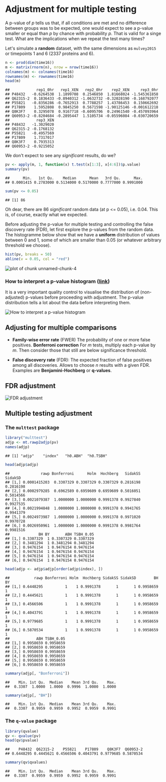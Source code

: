# Adjustment for multiple testing



A p-value of *p* tells us that, if all conditions are met and no
difference between groups was to be expected, one would expect to see
a p-value smaller or equal than *p* by chance with probability
*p*. That is valid for a singe test. What are the implications when we
repeat the test many times?

Let's simulate a **random** dataset, with the same dimensions as
`mulvey2015` or timepoints 1 and 6 (2337 proteins and 
6). 


```r
n <- prod(dim(time16))
m <- matrix(rnorm(n), nrow = nrow(time16))
colnames(m) <- colnames(time16)
rownames(m) <- rownames(time16)
head(m)
```

```
##            rep1_0hr   rep1_XEN   rep2_0hr    rep2_XEN     rep3_0hr
## P48432   -0.6264538  1.1899708  0.2546850  1.81668024 -1.545361858
## Q62315-2  0.1836433 -0.8940312 -1.0632732 -0.32028190 -0.168792077
## P55821   -0.8356286 -0.7652913  0.7788257  1.43786453  0.150662692
## P17809    1.5952808  0.9845250  0.5671598 -1.90125146 -0.001612218
## Q8K3F7    0.3295078  0.9167718 -0.6095706  0.24961540 -0.457093964
## Q60953-2 -0.8204684 -0.2895447  1.5105734 -0.05596084 -0.030720659
##            rep3_XEN
## P48432   -1.3029020
## Q62315-2 -0.1768132
## P55821   -0.4957569
## P17809    1.7317017
## Q8K3F7    0.7935313
## Q60953-2 -0.9215052
```

We don't expect to see any *significant* results, do we?


```r
pv <- apply(m, 1, function(x) t.test(x[1:3], x[4:6])$p.value)
summary(pv)
```

```
##      Min.   1st Qu.    Median      Mean   3rd Qu.      Max. 
## 0.0001415 0.2783000 0.5134000 0.5170000 0.7777000 0.9991000
```

```r
sum(pv <= 0.05)
```

```
## [1] 86
```

Oh dear, there are 86 *significant* random data (at p
<= 0.05), i.e. 0.04. This is, of
course, exactly what we expected.

Before adjusting the p-value for multiple testing and controlling the
false discovery rate (FDR), let first explore the p-values from the
random data. The histogramme below show that we have a **uniform**
distribution of values between 0 and 1, some of which are smaller than
0.05 (or whatever arbitrary threshold we choose).


```r
hist(pv, breaks = 50)
abline(v = 0.05, col = "red")
```

![plot of chunk unnamed-chunk-4](figure/unnamed-chunk-4-1.png)

### How to interpret a p-value histogram ([link](http://varianceexplained.org/statistics/interpreting-pvalue-histogram/))

It is a very important quality control to visualise the distribution
of (non-adjusted) p-values before proceeding with adjustment. The
p-value distribution tells a lot about the data before interpreting
them.

![How to interpret a p-value histogram](../img/plot_melted-1.png)

## Adjusting for multiple comparisons

* **Family-wise error rate** (FWER) The probability of one or more
    false positives. **Bonferroni correction** For *m* tests, multiply
    each p-value by *m*. Then consider those that still are below
    significance threshold.

* **False discovery rate** (FDR): The expected fraction of false
  positives among all discoveries. Allows to choose *n* results with a
  given FDR. Examples are **Benjamini-Hochberg** or **q-values**.

## FDR adjustment

![FDR adjustment](../img/adjhist.png)

## Multiple testing adjustment

### The `multtest` package


```r
library("multtest")
adjp <- mt.rawp2adjp(pv)
names(adjp)
```

```
## [1] "adjp"    "index"   "h0.ABH"  "h0.TSBH"
```


```r
head(adjp$adjp)
```

```
##              rawp Bonferroni      Holm  Hochberg   SidakSS   SidakSD
## [1,] 0.0001415203  0.3307329 0.3307329 0.3307329 0.2816198 0.2816198
## [2,] 0.0002979285  0.6962589 0.6959609 0.6959609 0.5016051 0.5014566
## [3,] 0.0021079387  1.0000000 1.0000000 0.9991378 0.9927840 0.9927535
## [4,] 0.0021994848  1.0000000 1.0000000 0.9991378 0.9941765 0.9941379
## [5,] 0.0024973987  1.0000000 1.0000000 0.9991378 0.9971020 0.9970728
## [6,] 0.0026950961  1.0000000 1.0000000 0.9991378 0.9981764 0.9981516
##             BH BY       ABH TSBH_0.05
## [1,] 0.3307329  1 0.3307329 0.3307329
## [2,] 0.3481294  1 0.3481294 0.3481294
## [3,] 0.9476154  1 0.9476154 0.9476154
## [4,] 0.9476154  1 0.9476154 0.9476154
## [5,] 0.9476154  1 0.9476154 0.9476154
## [6,] 0.9476154  1 0.9476154 0.9476154
```

```r
head(adjp <- adjp$adjp[order(adjp$index), ])
```

```
##           rawp Bonferroni Holm  Hochberg SidakSS SidakSD        BH BY
## [1,] 0.6448295          1    1 0.9991378       1       1 0.9958659  1
## [2,] 0.4445621          1    1 0.9991378       1       1 0.9958659  1
## [3,] 0.4566506          1    1 0.9991378       1       1 0.9958659  1
## [4,] 0.4043791          1    1 0.9991378       1       1 0.9958659  1
## [5,] 0.9779685          1    1 0.9991378       1       1 0.9958659  1
## [6,] 0.5870534          1    1 0.9991378       1       1 0.9958659  1
##            ABH TSBH_0.05
## [1,] 0.9958659 0.9958659
## [2,] 0.9958659 0.9958659
## [3,] 0.9958659 0.9958659
## [4,] 0.9958659 0.9958659
## [5,] 0.9958659 0.9958659
## [6,] 0.9958659 0.9958659
```

```r
summary(adjp[, "Bonferroni"])
```

```
##    Min. 1st Qu.  Median    Mean 3rd Qu.    Max. 
##  0.3307  1.0000  1.0000  0.9996  1.0000  1.0000
```

```r
summary(adjp[, "BH"])
```

```
##    Min. 1st Qu.  Median    Mean 3rd Qu.    Max. 
##  0.3307  0.9959  0.9959  0.9952  0.9959  0.9991
```

### The `q-value` package


```r
library(qvalue)
qv <- qvalue(pv)
head(qv$pvalue)
```

```
##    P48432  Q62315-2    P55821    P17809    Q8K3F7  Q60953-2 
## 0.6448295 0.4445621 0.4566506 0.4043791 0.9779685 0.5870534
```

```r
summary(qv$qvalues)
```

```
##    Min. 1st Qu.  Median    Mean 3rd Qu.    Max. 
##  0.3307  0.9959  0.9959  0.9952  0.9959  0.9991
```
